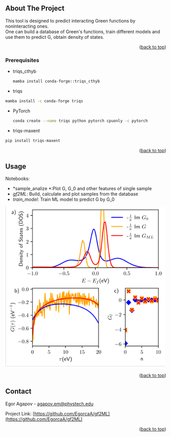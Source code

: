<!-- ABOUT THE PROJECT -->
## About The Project

This tool is designed to predict interacting Green functions by noninteracting ones.  
One can build a database of Green's functions, train different models and use them to predict G, obtain density of states. 

<p align="right">(<a href="#readme-top">back to top</a>)</p>

### Prerequisites

* triqs_cthyb
  ```sh
  mamba install conda-forge::triqs_cthyb
  ```
 * triqs
  ```sh
  mamba install -c conda-forge triqs
  ```
 * PyTorch
   ```sh
   conda create --name triqs python pytorch cpuonly -c pytorch
   ```
 * triqs-maxent
  ```sh
  pip install triqs-maxent
  ```
<p align="right">(<a href="#readme-top">back to top</a>)</p>
 
<!-- USAGE EXAMPLES -->
## Usage

Notebooks:
* *sample_analize *:Plot G, G_0 and other features of single sample
* *gf2ML*: Build, calculate and plot samples from the database
* *train_model*: Train ML model to predict G by G_0 


<img src="pics/sample.png" alt="sample.png" width="500"/>

<p align="right">(<a href="#readme-top">back to top</a>)</p>

<!-- CONTACT -->
## Contact

Egor Agapov -  agapov.em@phystech.edu

Project Link: [https://github.com/EgorcaA/gf2ML](https://github.com/EgorcaA/gf2ML)
<p align="right">(<a href="#readme-top">back to top</a>)</p>
 
